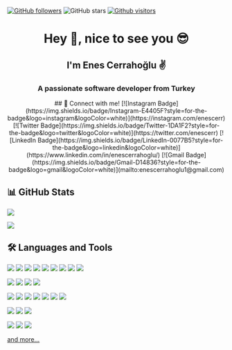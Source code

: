 [![GitHub followers](https://img.shields.io/github/followers/enescerrahoglu?style=social)](https://github.com/enescerrahoglu?tab=followers)
![GitHub stars](https://img.shields.io/github/stars/enescerrahoglu?style=social)
[![Github visitors](https://visitor-badge.glitch.me/badge?page_id=enescerrahoglu.visitor-badge)](https://GitHub.com/enescerrahoglu/StrapDown.js/stargazers/)

<h1 align="center">Hey 👋, nice to see you 😎</h1>
<h2 align="center">I'm Enes Cerrahoğlu ✌</h2>
<h3 align="center">A passionate software developer from Turkey</h3>

<p align="center">
## 🤙 Connect with me!
[![Instagram Badge](https://img.shields.io/badge/Instagram-E4405F?style=for-the-badge&logo=instagram&logoColor=white)](https://instagram.com/enescerr)
[![Twitter Badge](https://img.shields.io/badge/Twitter-1DA1F2?style=for-the-badge&logo=twitter&logoColor=white)](https://twitter.com/enescerr)
[![LinkedIn Badge](https://img.shields.io/badge/LinkedIn-0077B5?style=for-the-badge&logo=linkedin&logoColor=white)](https://www.linkedin.com/in/enescerrahoglu/)
[![Gmail Badge](https://img.shields.io/badge/Gmail-D14836?style=for-the-badge&logo=gmail&logoColor=white)](mailto:enescerrahoglu1@gmail.com)
<!-- ![Visitors](https://visitor-badge.glitch.me/badge?page_id=page.id) -->
</p>
  
## 📊 GitHub Stats
<p align="center">
  <p>
    <img src="https://github-readme-stats.vercel.app/api?username=enescerrahoglu&count_private=true&show_icons=true&theme=tokyonight">
  </p>
  <p>
  <img src="https://github-readme-stats.vercel.app/api/top-langs/?username=enescerrahoglu&hide=python&layout=compact&show_icons=true&theme=tokyonight">
  </p>
</p>

## 🛠 Languages and Tools
<img src="https://img.shields.io/badge/Python-14354C?style=for-the-badge&logo=python&logoColor=white"></img>
<img src="https://img.shields.io/badge/C%23-239120?style=for-the-badge&logo=c-sharp&logoColor=white"></img>
<img src="https://img.shields.io/badge/Java-ED8B00?style=for-the-badge&logo=java&logoColor=white"></img>
<img src="https://img.shields.io/badge/C-00599C?style=for-the-badge&logo=c&logoColor=white"></img>
<img src="https://img.shields.io/badge/C%2B%2B-00599C?style=for-the-badge&logo=c%2B%2B&logoColor=white"></img>
<img src="https://img.shields.io/badge/HTML5-E34F26?style=for-the-badge&logo=html5&logoColor=white"></img>
<img src="https://img.shields.io/badge/CSS3-1572B6?style=for-the-badge&logo=css3&logoColor=white"></img>
<img src="https://img.shields.io/badge/JavaScript-F7DF1E?style=for-the-badge&logo=javascript&logoColor=black"></img>
<img src="https://img.shields.io/badge/TypeScript-007ACC?style=for-the-badge&logo=typescript&logoColor=white"></img>

<img src="https://img.shields.io/badge/Microsoft%20SQL%20Sever-CC2927?style=for-the-badge&logo=microsoft%20sql%20server&logoColor=white"></img>
<img src="https://img.shields.io/badge/PostgreSQL-316192?style=for-the-badge&logo=postgresql&logoColor=white"></img>
<img src="https://img.shields.io/badge/MySQL-00000F?style=for-the-badge&logo=mysql&logoColor=white"></img>
<img src="https://img.shields.io/badge/MariaDB-003545?style=for-the-badge&logo=mariadb&logoColor=white"></img>

<img src="https://img.shields.io/badge/.NET-5C2D91?style=for-the-badge&logo=.net&logoColor=white"></img>
<img src="https://img.shields.io/badge/Angular-DD0031?style=for-the-badge&logo=angular&logoColor=white"></img>
<img src="https://img.shields.io/badge/React-20232A?style=for-the-badge&logo=react&logoColor=61DAFB"></img>
<img src="https://img.shields.io/badge/Node.js-43853D?style=for-the-badge&logo=node.js&logoColor=white"></img>
<img src="https://img.shields.io/badge/Bootstrap-563D7C?style=for-the-badge&logo=bootstrap&logoColor=white"></img>
<img src="https://img.shields.io/badge/OpenCV-27338e?style=for-the-badge&logo=OpenCV&logoColor=white"></img>
<img src="https://img.shields.io/badge/Selenium-43B02A?style=for-the-badge&logo=Selenium&logoColor=white"></img>

<img src="https://img.shields.io/badge/Windows-0078D6?style=for-the-badge&logo=windows&logoColor=white"></img>
<img src="https://img.shields.io/badge/Android-3DDC84?style=for-the-badge&logo=android&logoColor=white"></img>
<img src="https://img.shields.io/badge/iOS-000000?style=for-the-badge&logo=ios&logoColor=white"></img>

<img src="https://img.shields.io/badge/Visual_Studio_2019-5C2D91?style=for-the-badge&logo=visual%20studio&logoColor=white"></img>
<img src="https://img.shields.io/badge/Visual_Studio_Code-0078D4?style=for-the-badge&logo=visual%20studio%20code&logoColor=white"></img>
<img src="https://img.shields.io/badge/Eclipse-2C2255?style=for-the-badge&logo=eclipse&logoColor=white"></img>

<a href="https://instagram.com/enescerr" target="_blank">and more...</a>
